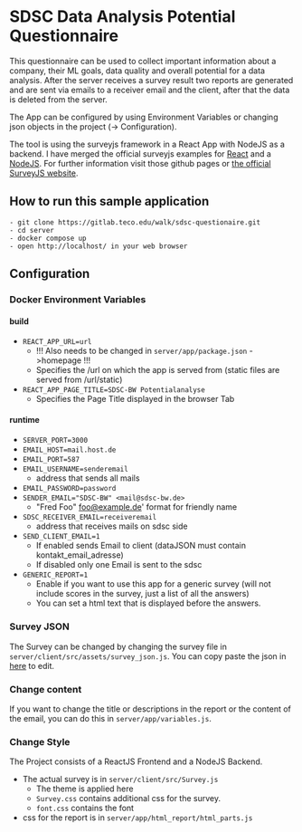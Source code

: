 # SDSC Data Analysis Potential Questionnaire
This questionnaire can be used to collect important information about a company, their ML goals, 
data quality and overall potential for a data analysis. After the server receives a survey result 
two reports are generated and are sent via emails to a receiver email and the client, after that the data is deleted from the server.

The App can be configured by using Environment Variables or changing json objects in the project (-> Configuration).

The tool is using the surveyjs framework in a React App with NodeJS as a backend. I have merged the official surveyjs examples for [React](https://github.com/surveyjs/surveyjs_react_quickstart) and a [NodeJS](https://github.com/surveyjs/surveyjs-nodejs).
For further information visit those github pages or [the official SurveyJS website](https://surveyjs.io/).


## How to run this sample application
````
- git clone https://gitlab.teco.edu/walk/sdsc-questionaire.git
- cd server
- docker compose up
- open http://localhost/ in your web browser
````

## Configuration
### Docker Environment Variables
#### build
- `REACT_APP_URL=url`
  - !!! Also needs to be changed in `server/app/package.json` ->homepage !!!
  - Specifies the /url on which the app is served from (static files are served from /url/static)
- `REACT_APP_PAGE_TITLE=SDSC-BW Potentialanalyse`
  - Specifies the Page Title displayed in the browser Tab
#### runtime
- `SERVER_PORT=3000`
- `EMAIL_HOST=mail.host.de`
- `EMAIL_PORT=587`
- `EMAIL_USERNAME=senderemail`
  - address that sends all mails
- `EMAIL_PASSWORD=password`
- `SENDER_EMAIL="SDSC-BW" <mail@sdsc-bw.de> `
  - "Fred Foo" <foo@example.de>' format for friendly name
- `SDSC_RECEIVER_EMAIL=receiveremail`
  - address that receives mails on sdsc side
- `SEND_CLIENT_EMAIL=1`
  - If enabled sends Email to client (dataJSON must contain kontakt_email_adresse)
  - If disabled only one Email is sent to the sdsc
- `GENERIC_REPORT=1`
  - Enable if you want to use this app for a generic survey (will not include scores in the survey, just a list of all the answers)
  - You can set a html text that is displayed before the answers.

### Survey JSON
The Survey can be changed by changing the survey file in `server/client/src/assets/survey_json.js`.
You can copy paste the json in [here](https://surveyjs.io/create-survey) to edit.

### Change content
If you want to change the title or descriptions in the report or the content of the email, 
you can do this in `server/app/variables.js`.


### Change Style
The Project consists of a ReactJS Frontend and a NodeJS Backend.
- The actual survey is in `server/client/src/Survey.js`
  - The theme is applied here
  - `Survey.css` contains additional css for the survey.
  - `font.css` contains the font
- css for the report is in `server/app/html_report/html_parts.js`